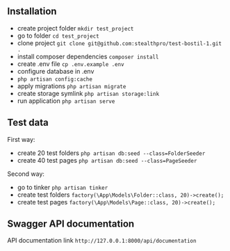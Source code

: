 ## Installation

- create project folder `mkdir test_project`
- go to folder `cd test_project`
- clone project `git clone git@github.com:stealthpro/test-bostil-1.git .`
- install composer dependencies `composer install`
- create .env file `cp .env.example .env`
- configure database in .env
- `php artisan config:cache`
- apply migrations `php artisan migrate`
- create storage symlink `php artisan storage:link`
- run application `php artisan serve`


## Test data

First way:
- create 20 test folders `php artisan db:seed --class=FolderSeeder`
- create 40 test pages `php artisan db:seed --class=PageSeeder`

Second way:
- go to tinker `php artisan tinker`
- create test folders `factory(\App\Models\Folder::class, 20)->create();`
- create test pages `factory(\App\Models\Page::class, 20)->create();`


## Swagger API documentation

API documentation link `http://127.0.0.1:8000/api/documentation`

